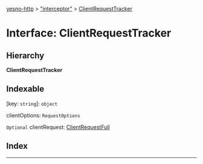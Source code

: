 [yesno-http](../README.md) > ["interceptor"](../modules/_interceptor_.md) > [ClientRequestTracker](../interfaces/_interceptor_.clientrequesttracker.md)

# Interface: ClientRequestTracker

## Hierarchy

**ClientRequestTracker**

## Indexable

\[key: `string`\]:&nbsp;`object`

 clientOptions: `RequestOptions`

`Optional`  clientRequest: [ClientRequestFull](_http_serializer_.clientrequestfull.md)

## Index

---

